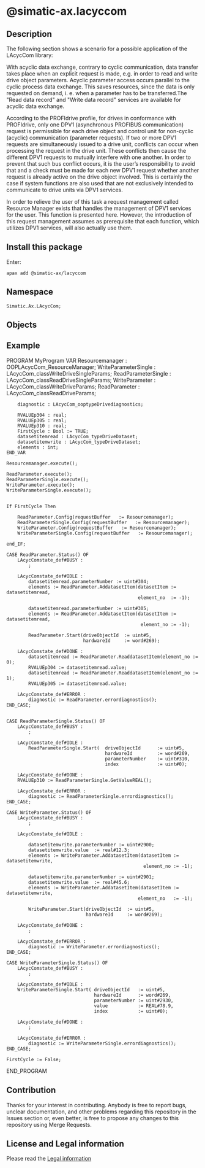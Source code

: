 # @simatic-ax.lacyccom

## Description

The following section shows a scenario for a possible application of the LAcycCom
library:

With acyclic data exchange, contrary to cyclic communication, data transfer takes place when an explicit request is made, e.g. in order to read and write drive object parameters. Acyclic parameter access occurs parallel to the cyclic process data exchange. This saves resources, since the data is only requested on demand, i. e. when a parameter has to be transferred.The "Read data record" and "Write data record" services are available for acyclic data exchange.

According to the PROFIdrive profile, for drives in conformance with PROFIdrive, only one DPV1 (asynchronous PROFIBUS communication) request is permissible for each drive object and control unit for non-cyclic (acyclic) communication (parameter requests). If two or more DPV1 requests are simultaneously issued to a drive unit, conflicts can occur when processing the request in the drive unit. These conflicts then cause the different DPV1 requests to mutually interfere with one another. In order to prevent that such bus conflict occurs, it is the user’s responsibility to avoid that and a check must be made for each new DPV1 request whether another request is already active on the drive object involved. This is certainly the case if system functions are also used that are not exclusively intended to communicate to drive units via DPV1 services.

In order to relieve the user of this task a request management called Resource Manager exists that handles the management of DPV1 services for the user. This function is presented here. However, the introduction of this request management assumes as prerequisite that each function, which utilizes DPV1 services, will also actually use them.

## Install this package

Enter:

```cli
apax add @simatic-ax/lacyccom
```

## Namespace

```iec-st
Simatic.Ax.LAcycCom;
```

## Objects

## Example

PROGRAM MyProgram
    VAR
        Resourcemanager         : OOPLAcycCom_ResourceManager;
        WriteParameterSingle    : LAcycCom_classWriteDriveSingleParams;
        ReadParameterSingle     : LAcycCom_classReadDriveSingleParams;
        WriteParameter          : LAcycCom_classWriteDriveParams;
        ReadParameter           : LAcycCom_classReadDriveParams;
     
        diagnostic : LAcycCom_ooptypeDrivediagnostics;

        RVALUEp304 : real;
        RVALUEp305 : real;
        RVALUEp310 : real;
        FirstCycle : Bool := TRUE;
        datasetitemread : LAcycCom_typeDriveDataset;
        datasetitemwrite : LAcycCom_typeDriveDataset;
        elements : int;
    END_VAR

    Resourcemanager.execute();

    ReadParameter.execute();
    ReadParameterSingle.execute();
    WriteParameter.execute();
    WriteParameterSingle.execute();


    If FirstCycle Then

        ReadParameter.Config(requestBuffer   := Resourcemanager);                      
        ReadParameterSingle.Config(requestBuffer   := Resourcemanager);                         
        WriteParameter.Config(requestBuffer   := Resourcemanager);
        WriteParameterSingle.Config(requestBuffer   := Resourcemanager);

    end_IF;

    CASE ReadParameter.Status() OF
        LAcycComstate_def#BUSY : 
            ;

        LAcycComstate_def#IDLE : 
            datasetitemread.parameterNumber := uint#304;                        
            elements := ReadParameter.AddatasetItem(datasetItem := datasetitemread,
                                                    element_no  := -1); 

            datasetitemread.parameterNumber := uint#305;                        
            elements := ReadParameter.AddatasetItem(datasetItem := datasetitemread,
                                                     element_no := -1);  

            ReadParameter.Start(driveObjectId  := uint#5, 
                                hardwareId     := word#269); 

        LAcycComstate_def#DONE : 
            datasetitemread := ReadParameter.ReaddatasetItem(element_no := 0);
            RVALUEp304 := datasetitemread.value;
            datasetitemread := ReadParameter.ReaddatasetItem(element_no := 1);
            RVALUEp305 := datasetitemread.value;

        LAcycComstate_def#ERROR : 
            diagnostic := ReadParameter.errordiagnostics(); 
    END_CASE;


    CASE ReadParameterSingle.Status() OF
        LAcycComstate_def#BUSY : 
            ;

        LAcycComstate_def#IDLE : 
            ReadParameterSingle.Start(  driveObjectId      := uint#5, 
                                        hardwareId         := word#269, 
                                        parameterNumber    := uint#310, 
                                        index              := uint#0);

        LAcycComstate_def#DONE : 
        RVALUEp310 := ReadParameterSingle.GetValueREAL();

        LAcycComstate_def#ERROR : 
            diagnostic := ReadParameterSingle.errordiagnostics(); 
    END_CASE;

    CASE WriteParameter.Status() OF
        LAcycComstate_def#BUSY : 
            ;

        LAcycComstate_def#IDLE :

            datasetitemwrite.parameterNumber := uint#2900;
            datasetitemwrite.value  := real#12.3;
            elements := WriteParameter.AddatasetItem(datasetItem := datasetitemwrite, 
                                                      element_no := -1);

            datasetitemwrite.parameterNumber := uint#2901;
            datasetitemwrite.value  := real#45.6;
            elements := WriteParameter.AddatasetItem(datasetItem := datasetitemwrite, 
                                                    element_no   := -1);

            WriteParameter.Start(driveObjectId  := uint#5, 
                                 hardwareId     := word#269);

        LAcycComstate_def#DONE : 
            ;

        LAcycComstate_def#ERROR : 
            diagnostic := WriteParameter.errordiagnostics(); 
    END_CASE; 

    CASE WriteParameterSingle.Status() OF
        LAcycComstate_def#BUSY : 
            ;

        LAcycComstate_def#IDLE : 
        WriteParameterSingle.Start( driveObjectId   := uint#5, 
                                    hardwareId      := word#269, 
                                    parameterNumber := uint#2930, 
                                    value           := REAL#78.9,
                                    index           := uint#0);

        LAcycComstate_def#DONE : 
            ;

        LAcycComstate_def#ERROR : 
            diagnostic := WriteParameterSingle.errordiagnostics(); 
    END_CASE;

    FirstCycle := False;
END_PROGRAM

## Contribution

Thanks for your interest in contributing. Anybody is free to report bugs, unclear documentation, and other problems regarding this repository in the Issues section or, even better, is free to propose any changes to this repository using Merge Requests.

## License and Legal information

Please read the [Legal information](LICENSE.md)
